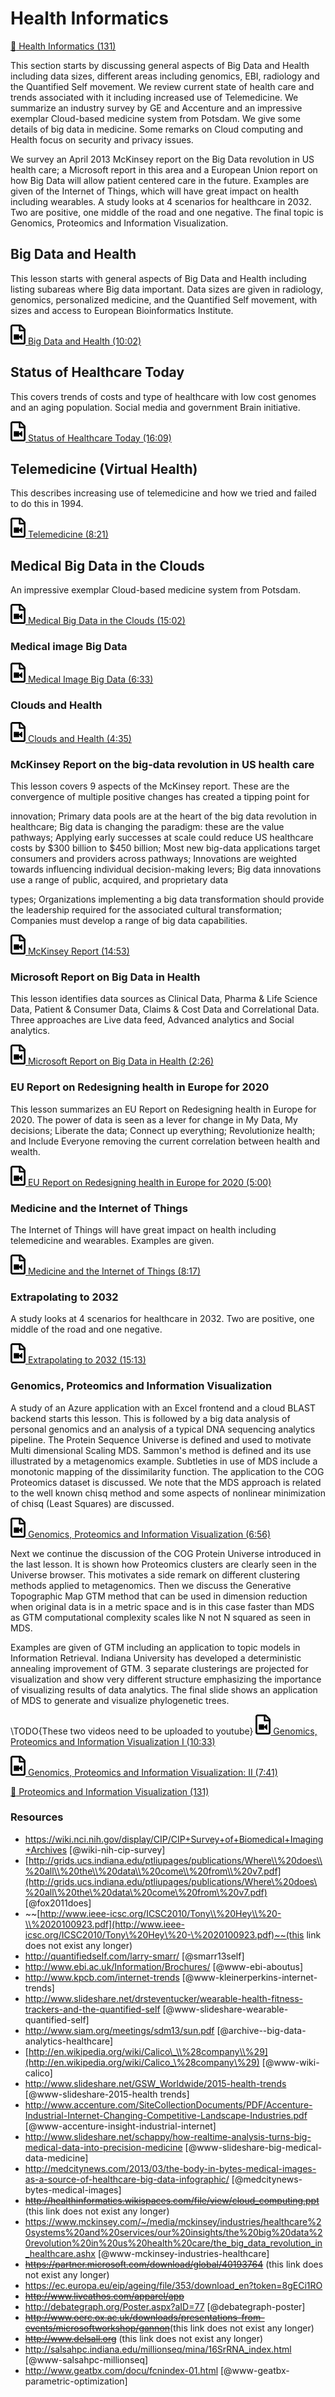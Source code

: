 # Health Informatics

[:scroll: Health Informatics
(131)](https://drive.google.com/open?id=0B6wqDMIyK2P7UGRJNmlkYkNkQk0)

This section starts by discussing general aspects of Big Data and Health
including data sizes, different areas including genomics, EBI, radiology
and the Quantified Self movement. We review current state of health care
and trends associated with it including increased use of Telemedicine.
We summarize an industry survey by GE and Accenture and an impressive
exemplar Cloud-based medicine system from Potsdam. We give some details
of big data in medicine. Some remarks on Cloud computing and Health
focus on security and privacy issues.

We survey an April 2013 McKinsey report on the Big Data revolution in US
health care; a Microsoft report in this area and a European Union report
on how Big Data will allow patient centered care in the future. Examples
are given of the Internet of Things, which will have great impact on
health including wearables. A study looks at 4 scenarios for healthcare
in 2032. Two are positive, one middle of the road and one negative. The
final topic is Genomics, Proteomics and Information Visualization.

## Big Data and Health

This lesson starts with general aspects of Big Data and Health including
listing subareas where Big data important. Data sizes are given in
radiology, genomics, personalized medicine, and the Quantified Self
movement, with sizes and access to European Bioinformatics Institute.

[![Video](images/video.png) Big Data and Health
(10:02)](https://www.youtube.com/watch?v=ZkM-yZJQ1Cg)

## Status of Healthcare Today

This covers trends of costs and type of healthcare with low cost genomes
and an aging population. Social media and government Brain initiative.

[![Video](images/video.png) Status of Healthcare Today
(16:09)](https://www.youtube.com/watch?v=x9TpdMBqYrk)

## Telemedicine (Virtual Health)

This describes increasing use of telemedicine and how we tried and
failed to do this in 1994.

[![Video](images/video.png) Telemedicine
(8:21)](https://www.youtube.com/watch?v=Pe4CVXQaL_U)

## Medical Big Data in the Clouds

An impressive exemplar Cloud-based medicine system from Potsdam.

[![Video](images/video.png) Medical Big Data in the Clouds
(15:02)](https://www.youtube.com/watch?v=GldSVijkJcM)

### Medical image Big Data

[![Video](images/video.png) Medical Image Big Data
(6:33)](https://www.youtube.com/watch?v=GOcVtwx2R2k)

### Clouds and Health

[![Video](images/video.png) Clouds and Health (4:35)](http://youtu.be/9Whkl_UPS5g)

### McKinsey Report on the big-data revolution in US health care

This lesson covers 9 aspects of the McKinsey report. These are the
convergence of multiple positive changes has created a tipping point for

innovation; Primary data pools are at the heart of the big data
revolution in healthcare; Big data is changing the paradigm: these are
the value pathways; Applying early successes at scale could reduce US
healthcare costs by \$300 billion to \$450 billion; Most new big-data
applications target consumers and providers across pathways; Innovations
are weighted towards influencing individual decision-making levers; Big
data innovations use a range of public, acquired, and proprietary data

types; Organizations implementing a big data transformation should
provide the leadership required for the associated cultural
transformation; Companies must develop a range of big data capabilities.

[![Video](images/video.png) McKinsey Report
(14:53)](https://www.youtube.com/watch?v=fu-TWnIk980)

### Microsoft Report on Big Data in Health

This lesson identifies data sources as Clinical Data, Pharma & Life
Science Data, Patient & Consumer Data, Claims & Cost Data and
Correlational Data. Three approaches are Live data feed, Advanced
analytics and Social analytics.

[![Video](images/video.png) Microsoft Report on Big Data in Health
(2:26)](http://youtu.be/PjffvVgj1PE)

### EU Report on Redesigning health in Europe for 2020

This lesson summarizes an EU Report on Redesigning health in Europe for
2020. The power of data is seen as a lever for change in My Data, My
decisions; Liberate the data; Connect up everything; Revolutionize
health; and Include Everyone removing the current correlation between
health and wealth.

[![Video](images/video.png) EU Report on Redesigning health in Europe for 2020
(5:00)](http://youtu.be/9mbt_ZSs0iw)

### Medicine and the Internet of Things

The Internet of Things will have great impact on health including
telemedicine and wearables. Examples are given.

[![Video](images/video.png) Medicine and the Internet of Things
(8:17)](https://www.youtube.com/watch?v=Jk3EeFzZnuU)

### Extrapolating to 2032

A study looks at 4 scenarios for healthcare in 2032. Two are positive,
one middle of the road and one negative.

[![Video](images/video.png) Extrapolating to 2032
(15:13)](https://www.youtube.com/watch?v=a5G4HACeokg)

### Genomics, Proteomics and Information Visualization

A study of an Azure application with an Excel frontend and a cloud BLAST
backend starts this lesson. This is followed by a big data analysis of
personal genomics and an analysis of a typical DNA sequencing analytics
pipeline. The Protein Sequence Universe is defined and used to motivate
Multi dimensional Scaling MDS. Sammon's method is defined and its use
illustrated by a metagenomics example. Subtleties in use of MDS include
a monotonic mapping of the dissimilarity function. The application to
the COG Proteomics dataset is discussed. We note that the MDS approach
is related to the well known chisq method and some aspects of nonlinear
minimization of chisq (Least Squares) are discussed.

[![Video](images/video.png) Genomics, Proteomics and Information Visualization
(6:56)](https://www.youtube.com/watch?v=zGzBtxq1ZRE)

Next we continue the discussion of the COG Protein Universe introduced
in the last lesson. It is shown how Proteomics clusters are clearly seen
in the Universe browser. This motivates a side remark on different
clustering methods applied to metagenomics. Then we discuss the
Generative Topographic Map GTM method that can be used in dimension
reduction when original data is in a metric space and is in this case
faster than MDS as GTM computational complexity scales like N not N
squared as seen in MDS.

Examples are given of GTM including an application to topic models in
Information Retrieval. Indiana University has developed a deterministic
annealing improvement of GTM. 3 separate clusterings are projected for
visualization and show very different structure emphasizing the
importance of visualizing results of data analytics. The final slide
shows an application of MDS to generate and visualize phylogenetic
trees.

\TODO{These two videos need to be uploaded to youtube}
[![Video](images/video.png) Genomics, Proteomics and Information Visualization I
(10:33)](https://drive.google.com/file/d/0B5plU-u0wqMobXdEQWRHWl95UTA/view?usp=sharing)

[![Video](images/video.png) Genomics, Proteomics and Information Visualization: II
(7:41)](https://drive.google.com/file/d/0B5plU-u0wqModlhmdVUwdGlQNTA/view?usp=sharing)

[:scroll: Proteomics and Information Visualization
(131)](https://drive.google.com/open?id=0B8936_ytjfjmX0lEMWhMX2kwRHc)

### Resources

-   <https://wiki.nci.nih.gov/display/CIP/CIP+Survey+of+Biomedical+Imaging+Archives> [@wiki-nih-cip-survey]
-   [http://grids.ucs.indiana.edu/ptliupages/publications/Where\\%20does\\%20all\\%20the\\%20data\\%20come\\%20from\\%20v7.pdf](http://grids.ucs.indiana.edu/ptliupages/publications/Where\%20does\%20all\%20the\%20data\%20come\%20from\%20v7.pdf) [@fox2011does]
-   ~~[http://www.ieee-icsc.org/ICSC2010/Tony\\%20Hey\\%20-\\%2020100923.pdf](http://www.ieee-icsc.org/ICSC2010/Tony\%20Hey\%20-\%2020100923.pdf)~~(this link does not exist any longer)
-   <http://quantifiedself.com/larry-smarr/> [@smarr13self]
-   <http://www.ebi.ac.uk/Information/Brochures/> [@www-ebi-aboutus]
-   <http://www.kpcb.com/internet-trends> [@www-kleinerperkins-internet-trends]
-   <http://www.slideshare.net/drsteventucker/wearable-health-fitness-trackers-and-the-quantified-self> [@www-slideshare-wearable-quantified-self]
-   <http://www.siam.org/meetings/sdm13/sun.pdf> [@archive--big-data-analytics-healthcare]
-   [http://en.wikipedia.org/wiki/Calico\_\\%28company\\%29](http://en.wikipedia.org/wiki/Calico_\%28company\%29) [@www-wiki-calico]
-   <http://www.slideshare.net/GSW_Worldwide/2015-health-trends> [@www-slideshare-2015-health trends]
-   <http://www.accenture.com/SiteCollectionDocuments/PDF/Accenture-Industrial-Internet-Changing-Competitive-Landscape-Industries.pdf> [@www-accenture-insight-industrial-internet]
-   <http://www.slideshare.net/schappy/how-realtime-analysis-turns-big-medical-data-into-precision-medicine> [@www-slideshare-big-medical-data-medicine]
-   <http://medcitynews.com/2013/03/the-body-in-bytes-medical-images-as-a-source-of-healthcare-big-data-infographic/> [@medcitynews-bytes-medical-images]
-   ~~<http://healthinformatics.wikispaces.com/file/view/cloud_computing.ppt>~~ (this link does not exist any longer)
-   <https://www.mckinsey.com/~/media/mckinsey/industries/healthcare%20systems%20and%20services/our%20insights/the%20big%20data%20revolution%20in%20us%20health%20care/the_big_data_revolution_in_healthcare.ashx> [@www-mckinsey-industries-healthcare]
-   ~~<https://partner.microsoft.com/download/global/40193764>~~ (this link does not exist any longer)
-   <https://ec.europa.eu/eip/ageing/file/353/download_en?token=8gECi1RO> 
-   ~~<http://www.liveathos.com/apparel/app>~~
-   <http://debategraph.org/Poster.aspx?aID=77> [@debategraph-poster]
-   ~~<http://www.oerc.ox.ac.uk/downloads/presentations-from-events/microsoftworkshop/gannon>~~(this link does not exist any longer)
-   ~~<http://www.delsall.org>~~ (this link does not exist any longer)
-   <http://salsahpc.indiana.edu/millionseq/mina/16SrRNA_index.html> [@www-salsahpc-millionseq]
-   <http://www.geatbx.com/docu/fcnindex-01.html> [@www-geatbx-parametric-optimization]
